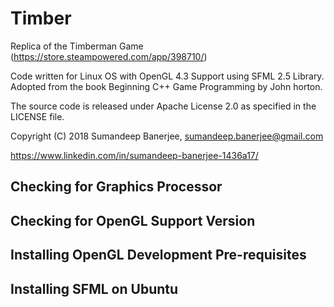 # Timber
Replica of the Timberman Game (https://store.steampowered.com/app/398710/)

Code written for Linux OS with OpenGL 4.3 Support using SFML 2.5 Library. Adopted from the book Beginning C++ Game Programming by John horton.

The source code is released under Apache License 2.0 as specified in the LICENSE file.

Copyright (C) 2018 Sumandeep Banerjee, sumandeep.banerjee@gmail.com

https://www.linkedin.com/in/sumandeep-banerjee-1436a17/

## Checking for Graphics Processor

## Checking for OpenGL Support Version

## Installing OpenGL Development Pre-requisites

## Installing SFML on Ubuntu

